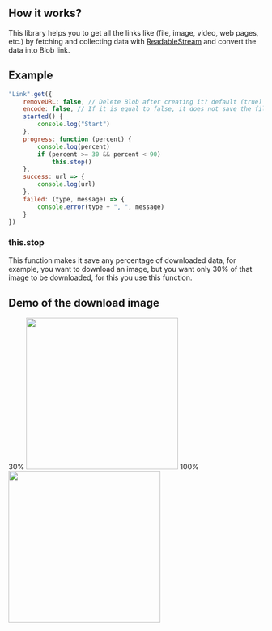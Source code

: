 ## How it works?
This library helps you to get all the links like (file, image, video, web pages, etc.) by fetching and collecting data with [ReadableStream](https://github.com/salarizadi/get-link/blob/073fe8d4a9bb63b947a80a4014f54c0f64e297d9/get.js#L63) and convert the data into Blob link.

## Example
```js
"Link".get({
    removeURL: false, // Delete Blob after creating it? default (true)
    encode: false, // If it is equal to false, it does not save the file with the format, it just creates an unformatted file from the data of that file
    started() {
        console.log("Start")
    },
    progress: function (percent) {
        console.log(percent)
        if (percent >= 30 && percent < 90)
            this.stop()
    },
    success: url => {
        console.log(url)
    },
    failed: (type, message) => {
        console.error(type + ", ", message)
    }
})
```

### this.stop
This function makes it save any percentage of downloaded data, for example, you want to download an image, but you want only 30% of that image to be downloaded, for this you use this function.

## Demo of the download image
<span>30%
  <img src="https://github.com/salarizadi/get-link/assets/67143370/4b2a3b03-8811-4f98-aa92-913071156507" width="300">
</span>
<span>100%
  <img src="https://github.com/salarizadi/get-link/assets/67143370/19e99521-dc6a-45eb-97cf-ced63e136549" width="300">
</span>
